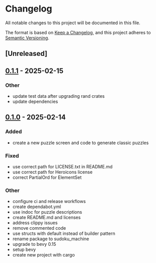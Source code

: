 # Changelog

All notable changes to this project will be documented in this file.

The format is based on [Keep a Changelog](https://keepachangelog.com/en/1.0.0/),
and this project adheres to [Semantic Versioning](https://semver.org/spec/v2.0.0.html).

## [Unreleased]

## [0.1.1](https://github.com/mrkjdy/sudoku_machine/compare/v0.1.0...v0.1.1) - 2025-02-15

### Other

- update test data after upgrading rand crates
- update dependencies

## [0.1.0](https://github.com/mrkjdy/sudoku_machine/releases/tag/v0.1.0) - 2025-02-14

### Added

- create a new puzzle screen and code to generate classic puzzles

### Fixed

- use correct path for LICENSE.txt in README.md
- use correct path for Heroicons license
- correct PartialOrd for ElementSet

### Other

- configure ci and release workflows
- create dependabot.yml
- use indoc for puzzle descriptions
- create README.md and licenses
- address clippy issues
- remove commented code
- use structs with default instead of builder pattern
- rename package to sudoku_machine
- upgrade to bevy 0.15
- setup bevy
- create new project with cargo
